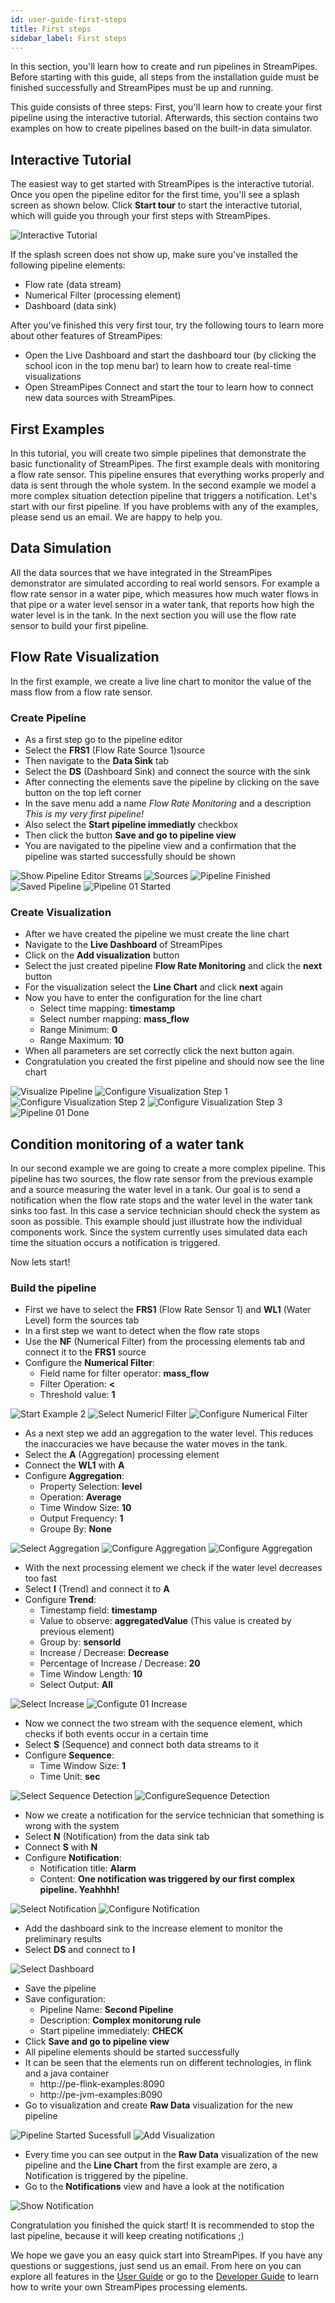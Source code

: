 ```yaml
---
id: user-guide-first-steps
title: First steps
sidebar_label: First steps
---
```

In this section, you'll learn how to create and run pipelines in StreamPipes.
Before starting with this guide, all steps from the installation guide must be finished successfully and StreamPipes must be up and running.

This guide consists of three steps:
First, you'll learn how to create your first pipeline using the interactive tutorial.
Afterwards, this section contains two examples on how to create pipelines based on the built-in data simulator.

## Interactive Tutorial

The easiest way to get started with StreamPipes is the interactive tutorial. Once you open the pipeline editor for the first time, you'll see a splash screen as shown below.
Click **Start tour** to start the interactive tutorial, which will guide you through your first steps with StreamPipes.

![Interactive Tutorial](/docs/img/quickstart/interactive-tutorial.png)  

If the splash screen does not show up, make sure you've installed the following pipeline elements:

-   Flow rate (data stream)
-   Numerical Filter (processing element)
-   Dashboard (data sink)

After you've finished this very first tour, try the following tours to learn more about other features of StreamPipes:

-   Open the Live Dashboard and start the dashboard tour (by clicking the school icon in the top menu bar) to learn how to create real-time visualizations
-   Open StreamPipes Connect and start the tour to learn how to connect new data sources with StreamPipes.

## First Examples

In this tutorial, you will create two simple pipelines that demonstrate the basic functionality of StreamPipes.
The first example deals with monitoring a flow rate sensor.
This pipeline ensures that everything works properly and data is sent through the whole system.
In the second example we model a more complex situation detection pipeline that triggers a notification.
Let's start with our first pipeline.
If you have problems with any of the examples, please send us an email.
We are happy to help you.

## Data Simulation

All the data sources that we have integrated in the StreamPipes demonstrator are simulated according to real world sensors.
For example a flow rate sensor in a water pipe, which measures how much water flows in that pipe or a water level sensor in a water tank, that reports how high the water level is in the tank.
In the next section you will use the flow rate sensor to build your first pipeline.

## Flow Rate Visualization

In the first example, we create a live line chart to monitor the value of the mass flow from a flow rate sensor.

### Create Pipeline

-   As a first step go to the pipeline editor
-   Select the **FRS1** (Flow Rate Source 1)source
-   Then navigate to the **Data Sink** tab
-   Select the **DS** (Dashboard Sink) and connect the source with the sink
-   After connecting the elements save the pipeline by clicking on the save button on the top left corner
-   In the save menu add a name _Flow Rate Monitoring_ and a description _This is my very first pipeline!_
-   Also select the **Start pipeline immediatly** checkbox
-   Then click the button **Save and go to pipeline view**
-   You are navigated to the pipeline view and a confirmation that the pipeline was started successfully should be shown

<div className="my-carousel">
    <img src="/docs/img/quickstart/examples_master/01_PipelineEditor_DataStreams.png" alt="Show Pipeline Editor Streams" />
    <img src="/docs/img/quickstart/examples_master/02_example1_source.png" alt="Sources" />
    <img src="/docs/img/quickstart/examples_master/03_example1_pipeline_finished.png" alt="Pipeline Finished" />
    <img src="/docs/img/quickstart/examples_master/04_example1_save.png" alt="Saved Pipeline" />
    <img src="/docs/img/quickstart/examples_master/05_example1_pipeline_started.png" alt="Pipeline 01 Started" />
</div>

### Create Visualization

-   After we have created the pipeline we must create the line chart
-   Navigate to the **Live Dashboard** of StreamPipes
-   Click on the **Add visualization** button
-   Select the just created pipeline **Flow Rate Monitoring** and click the **next** button
-   For the visualization select the **Line Chart** and click **next** again
-   Now you have to enter the configuration for the line chart
    -   Select time mapping: **timestamp**
    -   Select number mapping: **mass_flow**
    -   Range Minimum: **0** 
    -   Range Maximum: **10**
-   When all parameters are set correctly click the next button again.
-   Congratulation you created the first pipeline and should now see the line chart

<div className="my-carousel">
    <img src="/docs/img/quickstart/examples_master/06_example01_live_visualisation.png" alt="Visualize Pipeline" />
    <img src="/docs/img/quickstart/examples_master/07_example01_first_step.png" alt="Configure Visualization Step 1" />
    <img src="/docs/img/quickstart/examples_master/08_example01_second_step.png" alt="Configure Visualization Step 2" />
    <img src="/docs/img/quickstart/examples_master/09_example01_third_step.png" alt="Configure Visualization Step 3" />
    <img src="/docs/img/quickstart/examples_master/10_example1_finished.png" alt="Pipeline 01 Done" />
</div>

## Condition monitoring of a water tank

In our second example we are going to create a more complex pipeline.
This pipeline has two sources, the flow rate sensor from the previous example and a source measuring the water level in a tank.
Our goal is to send a notification when the flow rate stops and the water level in the water tank sinks too fast.
In this case a service technician should check the system as soon as possible.
This example should just illustrate how the individual components work.
Since the system currently uses simulated data each time the situation occurs a notification is triggered.

Now lets start!

### Build the pipeline

-   First we have to select the **FRS1** (Flow Rate Sensor 1) and **WL1** (Water Level) form the sources tab
-   In a first step we want to detect when the flow rate stops
-   Use the **NF** (Numerical Filter) from the processing elements tab and connect it to the **FRS1** source
-   Configure the **Numerical Filter**:
    -   Field name for filter operator: **mass_flow**
    -   Filter Operation: **&lt;**
    -   Threshold value: **1**

<div className="my-carousel">
    <img src="/docs/img/quickstart/examples_master/11_example2_start.png" alt="Start Example 2" />
    <img src="/docs/img/quickstart/examples_master/12_example2_numerical.png" alt="Select Numericl Filter" />
    <img src="/docs/img/quickstart/examples_master/13_example2_configure_numerical.png" alt="Configure Numerical Filter" />
</div>

-   As a next step we add an aggregation to the water level. This reduces the inaccuracies we have because the water moves in the tank. 
-   Select the **A** (Aggregation) processing element
-   Connect the **WL1** with **A**
-   Configure **Aggregation**:
    -   Property Selection: **level**
    -   Operation: **Average**
    -   Time Window Size: **10**
    -   Output Frequency: **1**
    -   Groupe By: **None**

<div className="my-carousel">
    <img src="/docs/img/quickstart/examples_master/14_example2_aggregate.png" alt="Select Aggregation" />
    <img src="/docs/img/quickstart/examples_master/15_example2_configure_aggregate.png" alt="Configure Aggregation" />
        <img src="/docs/img/quickstart/examples_master/15_example2_configure_aggregate_2.png" alt="Configure Aggregation" />

</div>

-   With the next processing element we check if the water level decreases too fast
-   Select **I** (Trend) and connect it to **A**
-   Configure **Trend**:
    -   Timestamp field: **timestamp**
    -   Value to observe: **aggregatedValue** (This value is created by previous element)
    -   Group by: **sensorId**
    -   Increase / Decrease: **Decrease**
    -   Percentage of Increase / Decrease: **20**
    -   Time Window Length: **10**
    -   Select Output: **All**

<div className="my-carousel">
    <img src="/docs/img/quickstart/examples_master/16_example2_increase.png" alt="Select Increase" />
    <img src="/docs/img/quickstart/examples_master/17_example2_configure1_increase.png" alt="Configute 01 Increase" />
</div>

-   Now we connect the two stream with the sequence element, which checks if both events occur in a certain time
-   Select **S** (Sequence) and connect both data streams to it
-   Configure **Sequence**:
    -   Time Window Size: **1**
    -   Time Unit: **sec**

<div className="my-carousel">
    <img src="/docs/img/quickstart/examples_master/19_example2_sequence.png" alt="Select Sequence Detection" />
    <img src="/docs/img/quickstart/examples_master/20_example2_configure_sequence.png" alt="ConfigureSequence Detection" />
</div>

-   Now we create a notification for the service technician that something is wrong with the system
-   Select **N** (Notification) from the data sink tab
-   Connect **S**  with **N**
-   Configure **Notification**: 
    -   Notification title: **Alarm**
    -   Content: **One notification was triggered by our first complex pipeline. Yeahhhh!**

<div className="my-carousel">
    <img src="/docs/img/quickstart/examples_master/21_example2_notification.png" alt="Select Notification" />
    <img src="/docs/img/quickstart/examples_master/22_example2_configure_notification.png" alt="Configure Notification" />
</div>

-   Add the dashboard sink to the increase element to monitor the preliminary results
-   Select **DS** and connect to **I**

<div className="my-carousel">
    <img src="/docs/img/quickstart/examples_master/23_example2_dashboard_sink.png" alt="Select Dashboard" />
</div>

-   Save the pipeline 
-   Save configuration:
    -   Pipeline Name: **Second Pipeline**
    -   Description: **Complex monitorung rule**
    -   Start pipeline immediately: **CHECK**
-   Click **Save and go to pipeline view**
-   All pipeline elements should be started successfully 
-   It can be seen that the elements run on different technologies, in flink and a java container
    -   http://pe-flink-examples:8090
    -   http://pe-jvm-examples:8090
-   Go to visualization and create **Raw Data** visualization for the new pipeline  
      

<div className="my-carousel">
    <img src="/docs/img/quickstart/examples_master/25_example2_started.png" alt="Pipeline Started Sucessfull" />
    <img src="/docs/img/quickstart/examples/26_example2_visualisation.png" alt="Add Visualization" />
</div>

-   Every time you can see output in the **Raw Data** visualization of the new pipeline and the **Line Chart** from the first example are zero, a Notification is triggered by the pipeline.
-   Go to the **Notifications** view and have a look at the notification

<div className="my-carousel">
    <img src="/docs/img/quickstart/examples/27_example2_notification.png" alt="Show Notification" />
</div>

Congratulation you finished the quick start!
It is recommended to stop the last pipeline, because it will keep creating notifications ;)

We hope we gave you an easy quick start into StreamPipes.
If you have any questions or suggestions, just send us an email.
From here on you can explore all features in the [User Guide](user-guide-introduction.md) or go to the [Developer Guide](dev-guide-introduction.md) to learn how to write your own StreamPipes processing elements.
